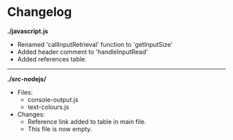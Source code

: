 # Changelog

**./javascript.js**
* Renamed 'callInputRetrieval' function to 'getInputSize'
* Added header comment to 'handleInputRead'
* Added references table.

---

**./src-nodejs/**
* Files:
	* console-output.js
	* text-colours.js
* Changes:
	* Reference link added to table in main file.
	* This file is now empty.
